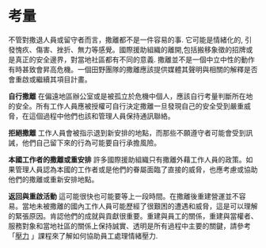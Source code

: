 [Title]: # (考量)
[Order]: # (5)

# 考量

不管對撒退人員或留守者而言，撒離都不是一件容易的事.  它可能是情緒化的, 引發愧疚、傷害、挫折、無力等感覺。國際援助組織的離開,包括搬移象徵的招牌或是真正的安全邊界，對當地社區都有不同的意義. 撒離並不是一個中立中性的動作有時甚致會昇高危機。一個田野團隊的撒離應該提供媒體其聲明與相關的解釋是否會重啟或繼續其項目計畫。

**自行撒離** 在偏遠地區辦公室或是被孤立於危機中個人，應該自行考量判斷所在地的安全。所有工作人員應被授權可自行決定撒離一旦發現自己的安全受到嚴重威脅，在這個過程中他們也該和管理人員保持通訊聯絡。

**拒絕撒離** 工作人員會被指示退到新安排的地點，而那些不願遵守者可能會受到訊誡，他們自己留下來的行為可能要自行承擔風險。

**本國工作者的撒離或重安排** 許多國際援助組織只有撒離外藉工作人員的政策。如果管理人員認為本國的工作者或是他們的眷屬面臨了直接的威脅，也應考慮或協助他們的撒離或重新安排地點。

**返回與重啟活動** 這可能很快也可能要等上一段時間。在撒離後重建營運並不容易。當地未被撒離的國內工作人員可能歷經了很艱困的遭遇和威脅，這是可以理解的緊張原因。肯認他們的成就與貢獻很重要。重建與員工的關係，重建與當權者、服務對象和當地社區的關係上保持誠實、透明是所有過程中主要的關鍵，請參考「[壓力](umbrella://lesson/stress) 」課程來了解如何協助員工處理情緒壓力.</p>
